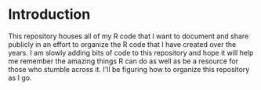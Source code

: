 # Introduction
This repository houses all of my R code that I want to document and share publicly in an effort to organize the R code that I have created over the years. I am slowly adding bits of code to this repository and hope it will help me remember the amazing things R can do as well as be a resource for those who stumble across it. I'll be figuring how to organize this repository as I go.